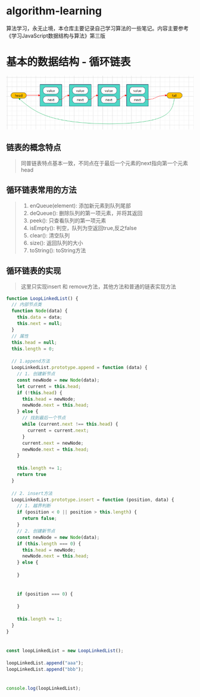 <!--
 * @Author: Holin Wang
 * @Date: 2022-03-04 16:41:48
 * @LastEditors: Holin Wang
 * @LastEditTime: 2022-03-12 15:05:59
 * @Description: 链表的实现及应用
-->
# algorithm-learning
算法学习，永无止境，本仓库主要记录自己学习算法的一些笔记。内容主要参考《学习JavaScript数据结构与算法》第三版
# 基本的数据结构 - 循环链表
![alt 循环链表](./img/loop_linked_list.png)
## 链表的概念特点
> 同普链表特点基本一致，不同点在于最后一个元素的next指向第一个元素head
## 循环链表常用的方法
> 1. enQueue(element): 添加新元素到队列尾部
> 2. deQueue(): 删除队列的第一项元素，并将其返回
> 3. peek(): 只查看队列的第一项元素
> 4. isEmpty(): 判空，队列为空返回true,反之false
> 5. clear(): 清空队列
> 6. size(): 返回队列的大小
> 7. toString(): toString方法
## 循环链表的实现
> 这里只实现insert 和 remove方法，其他方法和普通的链表实现方法
```javascript
function LoopLinkedList() {
  // 内部节点类
  function Node(data) {
    this.data = data;
    this.next = null;
  }
  // 属性
  this.head = null;
  this.length = 0;

  // 1.append方法
  LoopLinkedList.prototype.append = function (data) {
    // 1. 创建新节点
    const newNode = new Node(data);
    let current = this.head;
    if (!this.head) {
      this.head = newNode;
      newNode.next = this.head;
    } else {
      // 找到最后一个节点
      while (current.next !== this.head) {
        current = current.next;
      }
      current.next = newNode;
      newNode.next = this.head;
    }

    this.length += 1;
    return true
  }

  // 2. insert方法
  LoopLinkedList.prototype.insert = function (position, data) {
    // 1. 越界判断
    if (position < 0 || position > this.length) {
      return false;
    }
    // 2. 创建新节点
    const newNode = new Node(data);
    if (this.length === 0) {
      this.head = newNode;
      newNode.next = this.head;
    } else {

    }


    if (position === 0) {

    }

    this.length += 1;
  }
}


const loopLinkedList = new LoopLinkedList();

loopLinkedList.append("aaa");
loopLinkedList.append("bbb");


console.log(loopLinkedList);
```
